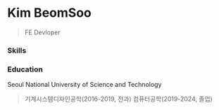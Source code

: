 Kim BeomSoo
===========
> FE Devloper

### Skills


### Education
Seoul National University of Science and Technology
> 기계시스템디자인공학(2016-2019, 전과)
  컴퓨터공학(2019-2024, 졸업)
